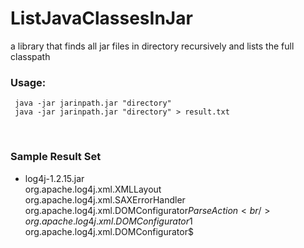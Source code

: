 # ListJavaClassesInJar
a library that finds all jar files in directory recursively and lists the full classpath



### Usage: <br />
```
 java -jar jarinpath.jar "directory"
 java -jar jarinpath.jar "directory" > result.txt
```
<br />

### Sample Result Set <br />
 - log4j-1.2.15.jar<br />
 	    org.apache.log4j.xml.XMLLayout<br />
	    org.apache.log4j.xml.SAXErrorHandler<br />
	    org.apache.log4j.xml.DOMConfigurator$ParseAction<br />
	    org.apache.log4j.xml.DOMConfigurator$1<br />
	    org.apache.log4j.xml.DOMConfigurator$ <br />
